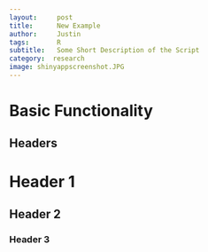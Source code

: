 ```yaml
---
layout:     post
title:      New Example
author:     Justin
tags: 		R 
subtitle:   Some Short Description of the Script
category:  research
image: shinyappscreenshot.JPG
---
```



# Basic Functionality

## Headers

# Header 1

## Header 2

### Header 3
